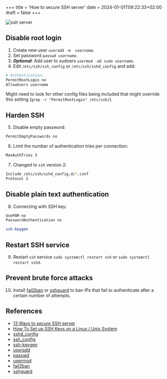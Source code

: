 +++
title = 'How to secure SSH server'
date = 2024-01-01T09:22:33+02:00
draft = false
+++

![ssh server](https://imagedelivery.net/3RKw_J_fJQ_4KpJP3_YgXA/b39d0532-c7bd-4909-05e1-acf63aaf9a00/public)

## Disable root login

1. Create new user `useradd -m  username`.
2. Set password `passwd username`.
3. **_Optional_**: Add user to sudoers `usermod -aG sudo username`.
4. Edit `/etc/ssh/ssh_config` or `/etc/ssh/sshd_config` and add:

```bash
# Authentication:
PermitRootLogin no
AllowUsers username
```

Might need to look for other config files being included that might override this
setting (`grep -r "PermitRootLogin" /etc/ssh/`).

## Harden SSH

5. Disable empty password:

```bash
PermitEmptyPasswords no
```

6. Limit the number of authentication tries per connection:

```bash
MaxAuthTries 3
```

7. Changed to `ssh` version 2:

```bash
Include /etc/ssh/sshd_config.d/*.conf
Protocol 2
```

## Disable plain text authentication

8. Connecting with SSH key:

```bash
UsePAM no
PasswordAuthentication no
```

```bash
ssh-keygen 
```

## Restart SSH service

9. Restart `ssh` service `sudo systemctl restart ssh` or `sudo systemctl restart sshd`.

## Prevent brute force attacks

10. Install [fail2ban](https://github.com/fail2ban/fail2ban) or [sshguard](https://www.sshguard.net/) to ban IPs that
    fail to authenticate after a certain number of attempts.

## References

* [13 Ways to secure SSH server](https://www.makeuseof.com/improve-your-linux-server-security-with-these-hardening-steps/)
* [How To Set up SSH Keys on a Linux / Unix System](https://www.cyberciti.biz/faq/how-to-set-up-ssh-keys-on-linux-unix/)
* [sshd_config](https://linux.die.net/man/5/sshd_config)
* [ssh_config](https://linux.die.net/man/5/ssh_config)
* [ssh-keygen](https://linux.die.net/man/1/ssh-keygen)
* [useradd](https://linux.die.net/man/8/useradd)
* [passwd](https://linux.die.net/man/1/passwd)
* [usermod](https://linux.die.net/man/8/usermod)
* [fail2ban](https://github.com/fail2ban/fail2ban)
* [sshguard](https://www.sshguard.net/)
